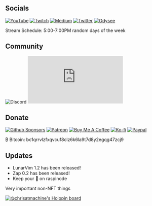 ## Socials
[![YouTube](https://img.shields.io/badge/YouTube-FF0000?style=for-the-badge&logo=youtube&logoColor=white)](https://www.youtube.com/@chrisatmachine)
[![Twitch](https://img.shields.io/badge/Twitch-6441A4?style=for-the-badge&logo=twitch&logoColor=white)](https://www.twitch.tv/chrisatmachine)
[![Medium](https://img.shields.io/badge/Medium-000000?style=for-the-badge&logo=medium&logoColor=white)](https://medium.com/@chris.machine)
[![Twitter](https://img.shields.io/badge/Twitter-1DA1F2?style=for-the-badge&logo=twitter&logoColor=white)](https://twitter.com/chrisatmachine)
[![Odysee](https://img.shields.io/badge/Odysee-E88F26?style=for-the-badge&logo=odysee&logoColor=white)](https://odysee.com/@chrisatmachine:f)

Stream Schedule: 5:00-7:00PM random days of the week

## Community

![Discord](https://img.shields.io/discord/701530051140780102?color=5260E6&label=Discord&logo=discord&logoColor=white&style=for-the-badge)
![Matrix](https://img.shields.io/matrix/atmachine-general:matrix.org?color=%230DBD8B&label=Matrix&logo=matrix&style=for-the-badge)

## Donate

[![Github Sponsors](https://img.shields.io/badge/Sponsors-EA4AAA?style=for-the-badge&logo=github-sponsors&logoColor=white)](https://github.com/sponsors/ChristianChiarulli)
[![Patreon](https://img.shields.io/badge/Patreon-FF424D?style=for-the-badge&logo=patreon&logoColor=white)](https://patreon.com/chrisatmachine)
[![Buy Me A Coffee](https://img.shields.io/badge/Buy_Me_A_Coffee-FFDD00?style=for-the-badge&logo=buymeacoffee&logoColor=black)](https://buymeacoffee.com/chrisatmachine)
[![Ko-fi](https://img.shields.io/badge/Kofi-Ff5E5B?style=for-the-badge&logo=kofi&logoColor=white)](https://ko-fi.com/chrisatmachine)
[![Paypal](https://img.shields.io/badge/Paypal-00457C?style=for-the-badge&logo=paypal&logoColor=white)](https://paypal.com/paypalme/chrisatmachine)

₿  Bitcoin: bc1qrrvlzfxqvcuf8clz6k6la9t7d8y2egqg47zcj9

## Updates
  - LunarVim 1.2 has been released!
  - Zap 0.2 has been released!
  - Keep your 👀 on raspinode

Very important non-NFT things

[![@chrisatmachine's Holopin board](https://holopin.io/api/user/board?user=chrisatmachine)](https://holopin.io/@chrisatmachine)
